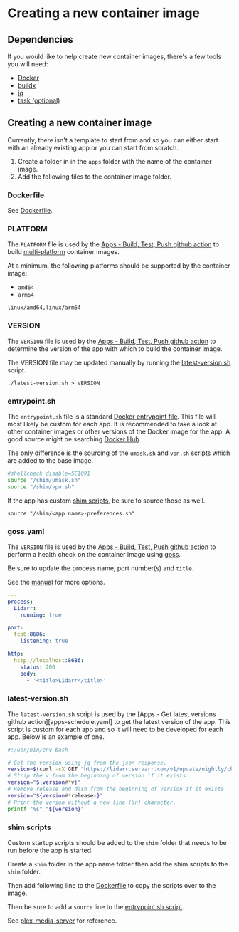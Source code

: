 # Creating a new container image

## Dependencies

If you would like to help create new container images, there's a few tools
you will need:

- [Docker](https://www.docker.com/get-started)
- [buildx](https://docs.docker.com/buildx/working-with-buildx/)
- [jq](https://stedolan.github.io/jq/)
- [task (optional)](https://github.com/go-task/task)

## Creating a new container image

Currently, there isn't a template to start from and so you can either start
with an already existing app or you can start from scratch.

1. Create a folder in in the `apps` folder with the name of the container
image.
2. Add the following files to the container image folder.

### Dockerfile

See [Dockerfile](./dockerfile.md).

### PLATFORM

The `PLATFORM` file is used by the
[Apps - Build, Test, Push github action][apps.yaml] to build
[multi-platform] container images.

At a minimum, the following platforms should be supported by the container
image:

- `amd64`
- `arm64`

```shell
linux/amd64,linux/arm64
```

### VERSION

The `VERSION` file is used by the
[Apps - Build, Test, Push github action][apps.yaml] to determine the version
of the app with which to build the container image.

The VERSION file may be updated manually by running the
[latest-version.sh](#latest-version.sh) script.

```shell
./latest-version.sh > VERSION
```

### entrypoint.sh

The `entrypoint.sh` file is a standard [Docker entrypoint file][entrypoint.sh].
This file will most likely be custom for each app. It is recommended to take a
look at other container images or other versions of the Docker image for the
app. A good source might be searching [Docker Hub](https://hub.docker.com/).

The only difference is the sourcing of the `umask.sh` and `vpn.sh` scripts
which are added to the base image.

```bash
#shellcheck disable=SC1091
source "/shim/umask.sh"
source "/shim/vpn.sh"
```

If the app has custom [shim scripts](#shim-scripts), be sure to source those as well.

```shell
source "/shim/<app name>-preferences.sh"
```

### goss.yaml

The `VERSION` file is used by the
[Apps - Build, Test, Push github action][apps.yaml] to perform a health
check on the container image using [goss](https://github.com/aelsabbahy/goss).

Be sure to update the process name, port number(s) and `title`.

See the [manual] for more options.

```yaml
---
process:
  Lidarr:
    running: true

port:
  tcp6:8686:
    listening: true

http:
  http://localhost:8686:
    status: 200
    body:
      - '<title>Lidarr</title>'
```

### latest-version.sh

The `latest-version.sh` script is used by the
[Apps - Get latest versions github action][apps-schedule.yaml] to get the
latest version of the app. This script is custom for each app and so it will
need to be developed for each app. Below is an example of one.

```bash
#!/usr/bin/env bash

# Get the version using jq from the json response.
version=$(curl -sX GET "https://lidarr.servarr.com/v1/update/nightly/changes?os=linux" | jq --raw-output '.[0].version')
# Strip the v from the beginning of version if it exists.
version="${version#*v}"
# Remove release and dash from the beginning of version if it exists.
version="${version#*release-}"
# Print the verion without a new line (\n) character.
printf "%s" "${version}"
```

### shim scripts

Custom startup scripts should be added to the `shim` folder that needs to be
run before the app is started.

Create a `shim` folder in the app name folder then add the shim scripts to the
`shim` folder.

Then add following line to the [Dockerfile](./dockerfile.md#shim-scripts) to
copy the scripts over to the image.

Then be sure to add a `source` line to the [entrypoint.sh script](#entrypointsh).

See [plex-media-server] for reference.

[apps.yaml]: https://github.com/k8s-at-home/container-images/actions/workflows/apps.yaml
[manual]: https://github.com/aelsabbahy/goss/blob/master/docs/manual.md
[multi-platform]: https://docs.docker.com/buildx/working-with-buildx/#build-multi-platform-images
[entrypoint.sh]: https://docs.docker.com/engine/reference/builder/#entrypoint
[dockerfile]: https://docs.docker.com/engine/reference/builder/
[from]: https://docs.docker.com/engine/reference/builder/#from
[plex-media-server]: https://github.com/k8s-at-home/container-images/tree/main/apps/plex-media-server
